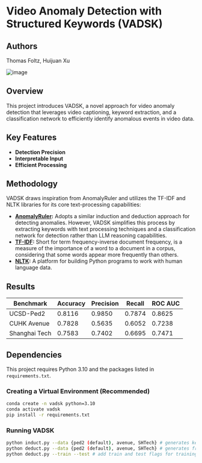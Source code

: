# Video Anomaly Detection with Structured Keywords (VADSK)

## Authors

Thomas Foltz, Huijuan Xu


![image](https://github.com/user-attachments/assets/77c8f19e-bff2-4171-a5a9-694f24f3f4ec)




## Overview

This project introduces VADSK, a novel approach for video anomaly detection that leverages video captioning, keyword extraction, and a classification network to efficiently identify anomalous events in video data.

## Key Features

*   **Detection Precision**
*   **Interpretable Input**
*   **Efficient Processing**

## Methodology

VADSK draws inspiration from AnomalyRuler and utilizes the TF-IDF and NLTK libraries for its core text-processing capabilities:

*   **[AnomalyRuler](https://github.com/Yuchen413/AnomalyRuler):**  Adopts a similar induction and deduction approach for detecting anomalies. However, VADSK simplifies this process by extracting keywords with text processing techniques and a classification network for detection rather than LLM reasoning capabilities.
*   **[TF-IDF](https://scikit-learn.org/stable/modules/generated/sklearn.feature_extraction.text.TfidfVectorizer.html):** Short for term frequency-inverse document frequency, is a measure of the importance of a word to a document in a corpus, considering that some words appear more frequently than others.
*   **[NLTK](https://www.nltk.org/howto/wordnet.html):** A platform for building Python programs to work with human language data.

## Results
| Benchmark | Accuracy | Precision | Recall | ROC AUC |
|---|---|---|---|---|
| UCSD-Ped2 | 0.8116 | 0.9850 | 0.7874 | 0.8625 |
| CUHK Avenue | 0.7828 | 0.5635 | 0.6052 | 0.7238 |
| Shanghai Tech | 0.7583 | 0.7402 | 0.6695 | 0.7471 |

## Dependencies

This project requires Python 3.10 and the packages listed in `requirements.txt`.

### Creating a Virtual Environment (Recommended)

```bash
conda create -n vadsk python=3.10
conda activate vadsk
pip install -r requirements.txt
```

### Running VADSK

```bash
python induct.py --data {ped2 (default), avenue, SHTech} # generates keywords
python deduct.py --data {ped2 (default), avenue, SHTech} # generates frame descriptions for selected test dataset
python deduct.py --train --test # add train and test flags for training the classification network and metrics
```
